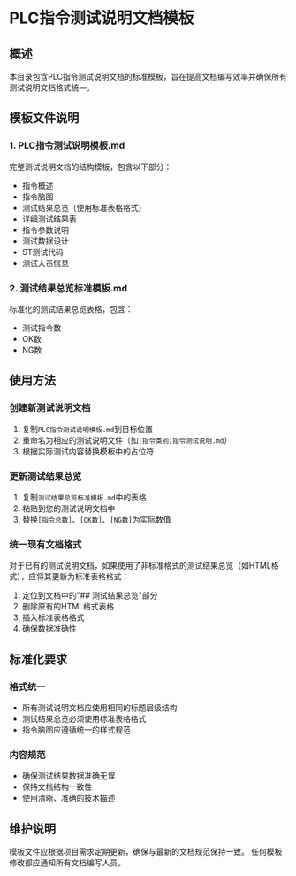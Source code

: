 # PLC指令测试说明文档模板

## 概述

本目录包含PLC指令测试说明文档的标准模板，旨在提高文档编写效率并确保所有测试说明文档格式统一。

## 模板文件说明

### 1. PLC指令测试说明模板.md
完整测试说明文档的结构模板，包含以下部分：
- 指令概述
- 指令脑图
- 测试结果总览（使用标准表格格式）
- 详细测试结果表
- 指令参数说明
- 测试数据设计
- ST测试代码
- 测试人员信息

### 2. 测试结果总览标准模板.md
标准化的测试结果总览表格，包含：
- 测试指令数
- OK数
- NG数

## 使用方法

### 创建新测试说明文档
1. 复制`PLC指令测试说明模板.md`到目标位置
2. 重命名为相应的测试说明文件（如`[指令类别]指令测试说明.md`）
3. 根据实际测试内容替换模板中的占位符

### 更新测试结果总览
1. 复制`测试结果总览标准模板.md`中的表格
2. 粘贴到您的测试说明文档中
3. 替换`[指令总数]`、`[OK数]`、`[NG数]`为实际数值

### 统一现有文档格式
对于已有的测试说明文档，如果使用了非标准格式的测试结果总览（如HTML格式），应将其更新为标准表格格式：
1. 定位到文档中的"## 测试结果总览"部分
2. 删除原有的HTML格式表格
3. 插入标准表格格式
4. 确保数据准确性

## 标准化要求

### 格式统一
- 所有测试说明文档应使用相同的标题层级结构
- 测试结果总览必须使用标准表格格式
- 指令脑图应遵循统一的样式规范

### 内容规范
- 确保测试结果数据准确无误
- 保持文档结构一致性
- 使用清晰、准确的技术描述

## 维护说明

模板文件应根据项目需求定期更新，确保与最新的文档规范保持一致。
任何模板修改都应通知所有文档编写人员。